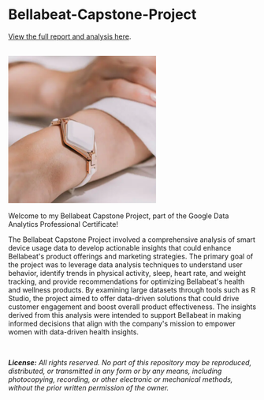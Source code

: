 # Bellabeat-Capstone-Project

[View the full report and analysis here](https://rpubs.com/DataDaneHQ/1197497).

<br>

<img src="Images/bellabeat_wrist.png" alt="BellaBeat Wrist" width="300"/>

Welcome to my Bellabeat Capstone Project, part of the Google Data Analytics Professional Certificate!

The Bellabeat Capstone Project involved a comprehensive analysis of smart device usage data to develop actionable insights that could enhance Bellabeat's product offerings and marketing strategies. The primary goal of the project was to leverage data analysis techniques to understand user behavior, identify trends in physical activity, sleep, heart rate, and weight tracking, and provide recommendations for optimizing Bellabeat's health and wellness products. By examining large datasets through tools such as R Studio, the project aimed to offer data-driven solutions that could drive customer engagement and boost overall product effectiveness. The insights derived from this analysis were intended to support Bellabeat in making informed decisions that align with the company's mission to empower women with data-driven health insights.

<br>

***License:*** *All rights reserved. No part of this repository may be reproduced, distributed, or transmitted in any form or by any means, including photocopying, recording, or other electronic or mechanical methods, without the prior written permission of the owner.*

